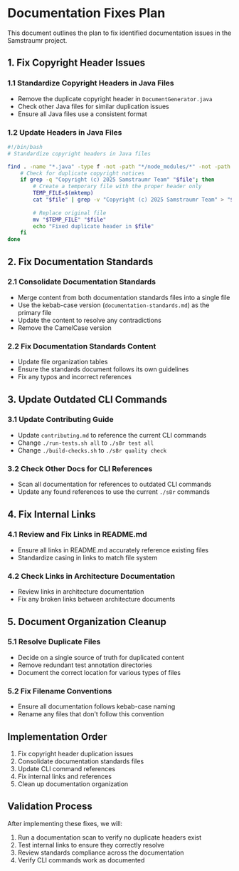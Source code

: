 # Documentation Fixes Plan

This document outlines the plan to fix identified documentation issues in the Samstraumr project.

## 1. Fix Copyright Header Issues

### 1.1 Standardize Copyright Headers in Java Files
- Remove the duplicate copyright header in `DocumentGenerator.java`
- Check other Java files for similar duplication issues
- Ensure all Java files use a consistent format

### 1.2 Update Headers in Java Files
```bash
#!/bin/bash
# Standardize copyright headers in Java files

find . -name "*.java" -type f -not -path "*/node_modules/*" -not -path "*/target/*" | while read -r file; do
    # Check for duplicate copyright notices
    if grep -q "Copyright (c) 2025 Samstraumr Team" "$file"; then
        # Create a temporary file with the proper header only
        TEMP_FILE=$(mktemp)
        cat "$file" | grep -v "Copyright (c) 2025 Samstraumr Team" > "$TEMP_FILE"
        
        # Replace original file
        mv "$TEMP_FILE" "$file"
        echo "Fixed duplicate header in $file"
    fi
done
```

## 2. Fix Documentation Standards

### 2.1 Consolidate Documentation Standards
- Merge content from both documentation standards files into a single file
- Use the kebab-case version (`documentation-standards.md`) as the primary file
- Update the content to resolve any contradictions
- Remove the CamelCase version

### 2.2 Fix Documentation Standards Content
- Update file organization tables
- Ensure the standards document follows its own guidelines
- Fix any typos and incorrect references

## 3. Update Outdated CLI Commands

### 3.1 Update Contributing Guide
- Update `contributing.md` to reference the current CLI commands
- Change `./run-tests.sh all` to `./s8r test all`
- Change `./build-checks.sh` to `./s8r quality check`

### 3.2 Check Other Docs for CLI References
- Scan all documentation for references to outdated CLI commands
- Update any found references to use the current `./s8r` commands

## 4. Fix Internal Links

### 4.1 Review and Fix Links in README.md
- Ensure all links in README.md accurately reference existing files
- Standardize casing in links to match file system

### 4.2 Check Links in Architecture Documentation
- Review links in architecture documentation 
- Fix any broken links between architecture documents

## 5. Document Organization Cleanup

### 5.1 Resolve Duplicate Files
- Decide on a single source of truth for duplicated content
- Remove redundant test annotation directories
- Document the correct location for various types of files

### 5.2 Fix Filename Conventions
- Ensure all documentation follows kebab-case naming
- Rename any files that don't follow this convention

## Implementation Order

1. Fix copyright header duplication issues
2. Consolidate documentation standards files
3. Update CLI command references
4. Fix internal links and references
5. Clean up documentation organization

## Validation Process

After implementing these fixes, we will:
1. Run a documentation scan to verify no duplicate headers exist
2. Test internal links to ensure they correctly resolve
3. Review standards compliance across the documentation
4. Verify CLI commands work as documented